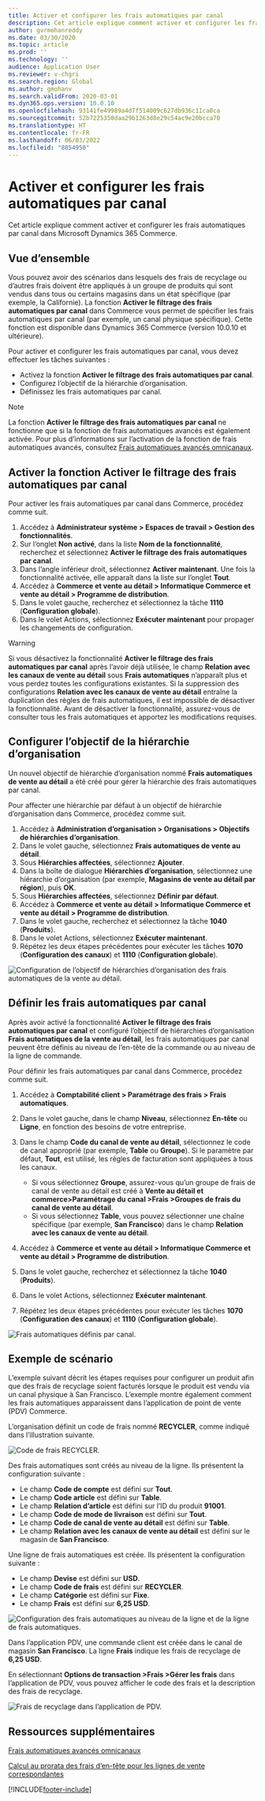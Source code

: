 ```yaml
---
title: Activer et configurer les frais automatiques par canal
description: Cet article explique comment activer et configurer les frais automatiques par canal dans Microsoft Dynamics 365 Commerce.
author: gvrmohanreddy
ms.date: 03/30/2020
ms.topic: article
ms.prod: ''
ms.technology: ''
audience: Application User
ms.reviewer: v-chgri
ms.search.region: Global
ms.author: gmohanv
ms.search.validFrom: 2020-03-01
ms.dyn365.ops.version: 10.0.10
ms.openlocfilehash: 93141fe49989a4d7f514009c627db936c11ca8ca
ms.sourcegitcommit: 52b7225350daa29b1263d8e29c54ac9e20bcca70
ms.translationtype: HT
ms.contentlocale: fr-FR
ms.lasthandoff: 06/03/2022
ms.locfileid: "8854950"
---
```

# <a name="enable-and-configure-auto-charges-by-channel"></a>Activer et configurer les frais automatiques par canal

Cet article explique comment activer et configurer les frais automatiques par canal dans Microsoft Dynamics 365 Commerce.

## <a name="overview"></a>Vue d’ensemble

Vous pouvez avoir des scénarios dans lesquels des frais de recyclage ou d’autres frais doivent être appliqués à un groupe de produits qui sont vendus dans tous ou certains magasins dans un état spécifique (par exemple, la Californie). La fonction **Activer le filtrage des frais automatiques par canal** dans Commerce vous permet de spécifier les frais automatiques par canal (par exemple, un canal physique spécifique). Cette fonction est disponible dans Dynamics 365 Commerce (version 10.0.10 et ultérieure).

Pour activer et configurer les frais automatiques par canal, vous devez effectuer les tâches suivantes :

- Activez la fonction **Activer le filtrage des frais automatiques par canal**.
- Configurez l’objectif de la hiérarchie d’organisation.
- Définissez les frais automatiques par canal.

> [!NOTE]
> La fonction **Activer le filtrage des frais automatiques par canal** ne fonctionne que si la fonction de frais automatiques avancés est également activée. Pour plus d’informations sur l’activation de la fonction de frais automatiques avancés, consultez [Frais automatiques avancés omnicanaux](omni-auto-charges.md).

## <a name="turn-on-the-enable-filter-auto-charges-by-channel-feature"></a>Activer la fonction Activer le filtrage des frais automatiques par canal

Pour activer les frais automatiques par canal dans Commerce, procédez comme suit.

1. Accédez à **Administrateur système \> Espaces de travail \> Gestion des fonctionnalités**.
1. Sur l’onglet **Non activé**, dans la liste **Nom de la fonctionnalité**, recherchez et sélectionnez **Activer le filtrage des frais automatiques par canal**.
1. Dans l’angle inférieur droit, sélectionnez **Activer maintenant**. Une fois la fonctionnalité activée, elle apparaît dans la liste sur l’onglet **Tout**.
1. Accédez à **Commerce et vente au détail \> Informatique Commerce et vente au détail \> Programme de distribution**.
1. Dans le volet gauche, recherchez et sélectionnez la tâche **1110** (**Configuration globale**).
1. Dans le volet Actions, sélectionnez **Exécuter maintenant** pour propager les changements de configuration.

> [!WARNING]
> Si vous désactivez la fonctionnalité **Activer le filtrage des frais automatiques par canal** après l’avoir déjà utilisée, le champ **Relation avec les canaux de vente au détail** sous **Frais automatiques** n’apparaît plus et vous perdez toutes les configurations existantes. Si la suppression des configurations **Relation avec les canaux de vente au détail** entraîne la duplication des règles de frais automatiques, il est impossible de désactiver la fonctionnalité. Avant de désactiver la fonctionnalité, assurez-vous de consulter tous les frais automatiques et apportez les modifications requises.

## <a name="configure-the-organization-hierarchy-purpose"></a>Configurer l’objectif de la hiérarchie d’organisation

Un nouvel objectif de hiérarchie d’organisation nommé **Frais automatiques de vente au détail** a été créé pour gérer la hiérarchie des frais automatiques par canal.

Pour affecter une hiérarchie par défaut à un objectif de hiérarchie d’organisation dans Commerce, procédez comme suit.
        
1. Accédez à **Administration d’organisation \> Organisations \> Objectifs de hiérarchies d’organisation**.
1. Dans le volet gauche, sélectionnez **Frais automatiques de vente au détail**.
1. Sous **Hiérarchies affectées**, sélectionnez **Ajouter**.
1. Dans la boîte de dialogue **Hiérarchies d’organisation**, sélectionnez une hiérarchie d’organisation (par exemple, **Magasins de vente au détail par région**), puis **OK**.
1. Sous **Hiérarchies affectées**, sélectionnez **Définir par défaut**.
1. Accédez à **Commerce et vente au détail \> Informatique Commerce et vente au détail \> Programme de distribution**.
1. Dans le volet gauche, recherchez et sélectionnez la tâche **1040** (**Produits**).
1. Dans le volet Actions, sélectionnez **Exécuter maintenant**.
1. Répétez les deux étapes précédentes pour exécuter les tâches **1070** (**Configuration des canaux**) et **1110** (**Configuration globale**).

![Configuration de l’objectif de hiérarchies d’organisation des frais automatiques de la vente au détail.](media/Auto-charges-org-hierarchy-purpose.png)

## <a name="define-auto-charges-by-channel"></a>Définir les frais automatiques par canal

Après avoir activé la fonctionnalité **Activer le filtrage des frais automatiques par canal** et configuré l’objectif de hiérarchies d’organisation **Frais automatiques de la vente au détail**, les frais automatiques par canal peuvent être définis au niveau de l’en-tête de la commande ou au niveau de la ligne de commande.

Pour définir les frais automatiques par canal dans Commerce, procédez comme suit.

1. Accédez à **Comptabilité client \> Paramétrage des frais \> Frais automatiques**.
1. Dans le volet gauche, dans le champ **Niveau**, sélectionnez **En-tête** ou **Ligne**, en fonction des besoins de votre entreprise.
1. Dans le champ **Code du canal de vente au détail**, sélectionnez le code de canal approprié (par exemple, **Table** ou **Groupe**). Si le paramètre par défaut, **Tout**, est utilisé, les règles de facturation sont appliquées à tous les canaux.

    - Si vous sélectionnez **Groupe**, assurez-vous qu’un groupe de frais de canal de vente au détail est créé à **Vente au détail et commerce\>Paramétrage du canal \>Frais \>Groupes de frais du canal de vente au détail**.
    - Si vous sélectionnez **Table**, vous pouvez sélectionner une chaîne spécifique (par exemple, **San Francisco**) dans le champ **Relation avec les canaux de vente au détail**.

1. Accédez à **Commerce et vente au détail \> Informatique Commerce et vente au détail \> Programme de distribution**.
1. Dans le volet gauche, recherchez et sélectionnez la tâche **1040** (**Produits**).
1. Dans le volet Actions, sélectionnez **Exécuter maintenant**.
1. Répétez les deux étapes précédentes pour exécuter les tâches **1070** (**Configuration des canaux**) et **1110** (**Configuration globale**).
    
![Frais automatiques définis par canal.](media/Auto-charges-line-charge-by-channel.png)

## <a name="example-scenario"></a>Exemple de scénario

L’exemple suivant décrit les étapes requises pour configurer un produit afin que des frais de recyclage soient facturés lorsque le produit est vendu via un canal physique à San Francisco. L’exemple montre également comment les frais automatiques apparaissent dans l’application de point de vente (PDV) Commerce.

L’organisation définit un code de frais nommé **RECYCLER**, comme indiqué dans l’illustration suivante.

![Code de frais RECYCLER.](media/Auto-charges-charge-code.png)

Des frais automatiques sont créés au niveau de la ligne. Ils présentent la configuration suivante :

- Le champ **Code de compte** est défini sur **Tout**.
- Le champ **Code article** est défini sur **Table**.
- Le champ **Relation d’article** est défini sur l’ID du produit **91001**.
- Le champ **Code de mode de livraison** est défini sur **Tout**.
- Le champ **Code de canal de vente au détail** est défini sur **Table**.
- Le champ **Relation avec les canaux de vente au détail** est défini sur le magasin de **San Francisco**.

Une ligne de frais automatiques est créée. Ils présentent la configuration suivante :

- Le champ **Devise** est défini sur **USD**.
- Le champ **Code de frais** est défini sur **RECYCLER**.
- Le champ **Catégorie** est défini sur **Fixe**.
- Le champ **Frais** est défini sur **6,25 USD**.

![Configuration des frais automatiques au niveau de la ligne et de la ligne de frais automatiques.](media/Auto-charges-recyclingfee-line-fee.png)

Dans l’application PDV, une commande client est créée dans le canal de magasin **San Francisco**. La ligne **Frais** indique les frais de recyclage de **6,25 USD**.

En sélectionnant **Options de transaction \>Frais \>Gérer les frais** dans l’application de PDV, vous pouvez afficher le code des frais et la description des frais de recyclage.

![Frais de recyclage dans l’application de PDV.](media/pos-auto-charges-recyclingfee-line-fee.png)

## <a name="additional-resources"></a>Ressources supplémentaires

[Frais automatiques avancés omnicanaux](omni-auto-charges.md)

[Calcul au prorata des frais d’en-tête pour les lignes de vente correspondantes](pro-rate-charges-matching-lines.md)


[!INCLUDE[footer-include](../includes/footer-banner.md)]